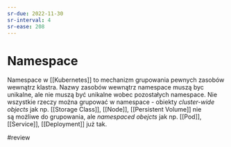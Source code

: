 ```yaml
---
sr-due: 2022-11-30
sr-interval: 4
sr-ease: 208
---
```


# Namespace

Namespace w [[Kubernetes]] to mechanizm grupowania pewnych zasobów wewnątrz klastra. 
Nazwy zasobów wewnątrz namespace muszą byc unikalne, ale nie muszą być unikalne wobec pozostałych namespace.
Nie wszystkie rzeczy można grupować w namespace - obiekty *cluster-wide objects* jak np. [[Storage Class]], [[Node]], [[Persistent Volume]] nie są możliwe do grupowania, ale *namespaced obejcts* jak np. [[Pod]], [[Service]], [[Deployment]] już tak.

#review 